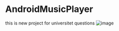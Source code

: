 # AndroidMusicPlayer
this is new project for universitet questions 
![image](https://user-images.githubusercontent.com/91091798/208297062-c0561aaa-8841-40dd-a64c-86e691d3ae47.png)

